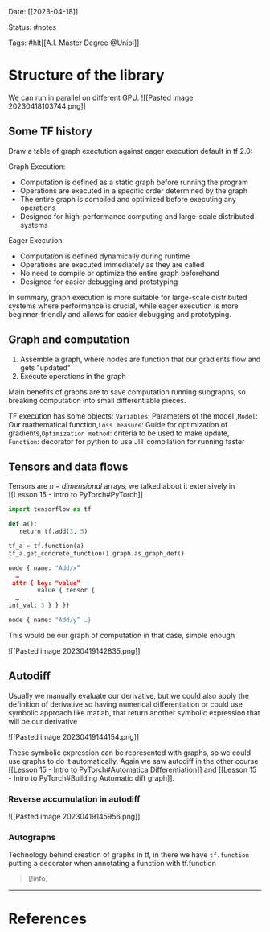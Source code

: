 Date: [[2023-04-18]]

Status: #notes

Tags: #hlt[[A.I. Master Degree @Unipi]]

# Structure of the library

We can run in parallel on different GPU.
![[Pasted image 20230418103744.png]]

## Some TF history

Draw a table of graph exectution against eager execution default in tf 2.0:

Graph Execution:
- Computation is defined as a static graph before running the program
- Operations are executed in a specific order determined by the graph
- The entire graph is compiled and optimized before executing any operations
- Designed for high-performance computing and large-scale distributed systems

Eager Execution:
- Computation is defined dynamically during runtime
- Operations are executed immediately as they are called
- No need to compile or optimize the entire graph beforehand
- Designed for easier debugging and prototyping

In summary, graph execution is more suitable for large-scale distributed systems where performance is crucial, while eager execution is more beginner-friendly and allows for easier debugging and prototyping. 

## Graph and computation

1. Assemble a graph, where nodes are function that our gradients flow and gets "updated"
2. Execute operations in the graph

Main benefits of graphs are to save computation running subgraphs, so breaking computation into small differentiable pieces.

TF execution has some objects: `Variables`: Parameters of the model ,`Model`: Our mathematical function,`Loss measure`: Guide for optimization of gradients,`Optimization method`: criteria to be used to make update, `Function`: decorator for python to use JIT compilation for running faster

## Tensors and data flows

Tensors are $n-dimensional$ arrays, we talked about it extensively in [[Lesson 15 - Intro to PyTorch#PyTorch]] 

```Python
import tensorflow as tf

def a():
   return tf.add(3, 5)

tf_a = tf.function(a)
tf_a.get_concrete_function().graph.as_graph_def()

node { name: "Add/x”
  …
 attr { key: "value”
        value { tensor {
  …
int_val: 3 } } }}

node { name: "Add/y” …}
```

This would be our graph of computation in that case, simple enough

![[Pasted image 20230419142835.png]]

## Autodiff

Usually we manually evaluate our derivative, but we could also apply the definition of derivative so having numerical differentiation or could use symbolic approach like matlab, that return another symbolic expression that will be our derivative

![[Pasted image 20230419144154.png]]

These symbolic expression can be represented with graphs, so we could use graphs to do it automatically.
Again we saw autodiff in the other course [[Lesson 15 - Intro to PyTorch#Automatica Differentiation]] and [[Lesson 15 - Intro to PyTorch#Building Automatic diff graph]].

### Reverse accumulation in autodiff

![[Pasted image 20230419145956.png]]


### Autographs

Technology behind creation of graphs in tf, in there we have `tf.function` putting a decorator when annotating a function with tf.function


>[!info]
> 






---
# References
